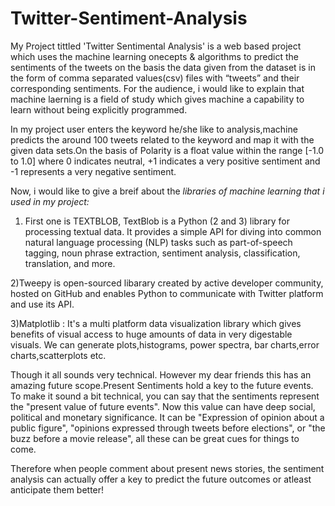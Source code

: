 # Twitter-Sentiment-Analysis
My Project tittled 'Twitter Sentimental Analysis' is a web based project which uses the machine learning onecepts & algorithms to predict the 
sentiments of the tweets on the basis the data given from the dataset is in the form of comma separated values(csv) files with “tweets” and their 
corresponding sentiments. For the audience, i would like to explain that machine laerning is a field of study which gives machine a capability to learn
without being explicitly programmed.

In my project user enters the keyword he/she like to analysis,machine predicts the around 100 tweets related to the keyword and map it with the given 
data sets.On the basis of Polarity is a float value within the range [-1.0 to 1.0] where 0 indicates neutral, +1 indicates a very positive sentiment and
 -1 represents a very negative sentiment.

Now, i would like to give a breif about the *libraries of machine learning that i used in my project:*

1) First one is TEXTBLOB, TextBlob is a Python (2 and 3) library for processing textual data. It provides a simple API for diving into 
common natural language processing (NLP) tasks such as part-of-speech tagging, noun phrase extraction, sentiment analysis, classification, 
translation, and more.

2)Tweepy is open-sourced libarary created by active developer community, hosted on GitHub and enables Python to communicate with Twitter platform and 
use its API.

3)Matplotlib : It's a multi platform data visualization library which gives benefits of visual access to huge amounts of data in very digestable visuals.
   We can generate plots,histograms, power spectra, bar charts,error charts,scatterplots etc.

Though it all sounds very technical. However my dear friends this has an amazing future scope.Present Sentiments hold a key to the future events. 
To make it sound a bit technical, you can say that the sentiments represent the "present value of future events".  Now this value can have deep social, 
political and monetary significance. It can be "Expression of opinion about a public figure", "opinions expressed through tweets before elections",
 or "the buzz before a movie release", all these can be great cues for things to come. 

Therefore when people comment about present news stories, the sentiment analysis can actually offer a key to predict the future outcomes
 or atleast anticipate them better!
